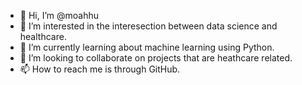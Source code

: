 - 👋 Hi, I’m @moahhu
- 👀 I’m interested in the interesection between data science and healthcare.
- 🌱 I’m currently learning about machine learning using Python.
- 💞️ I’m looking to collaborate on projects that are heathcare related. 
- 📫 How to reach me is through GitHub.

<!---
moahhu/moahhu is a ✨ special ✨ repository because its `README.md` (this file) appears on your GitHub profile.
You can click the Preview link to take a look at your changes.
--->
